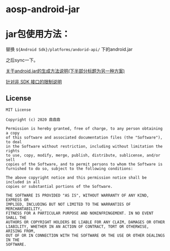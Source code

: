 # aosp-android-jar

# jar包使用方法：

替换 `${Android Sdk}/platforms/andorid-api/`  下的android.jar

之后sync一下。



[关于android.jar的生成方法说明(下半部分标题为另一种方案)](https://blog.csdn.net/qq_26413249/article/details/78934458)

[针对非 SDK 接口的限制说明](https://developer.android.google.cn/distribute/best-practices/develop/restrictions-non-sdk-interfaces?authuser=0)


## License
```text
MIT License

Copyright (c) 2020 鼎鼎鼎

Permission is hereby granted, free of charge, to any person obtaining a copy
of this software and associated documentation files (the "Software"), to deal
in the Software without restriction, including without limitation the rights
to use, copy, modify, merge, publish, distribute, sublicense, and/or sell
copies of the Software, and to permit persons to whom the Software is
furnished to do so, subject to the following conditions:

The above copyright notice and this permission notice shall be included in all
copies or substantial portions of the Software.

THE SOFTWARE IS PROVIDED "AS IS", WITHOUT WARRANTY OF ANY KIND, EXPRESS OR
IMPLIED, INCLUDING BUT NOT LIMITED TO THE WARRANTIES OF MERCHANTABILITY,
FITNESS FOR A PARTICULAR PURPOSE AND NONINFRINGEMENT. IN NO EVENT SHALL THE
AUTHORS OR COPYRIGHT HOLDERS BE LIABLE FOR ANY CLAIM, DAMAGES OR OTHER
LIABILITY, WHETHER IN AN ACTION OF CONTRACT, TORT OR OTHERWISE, ARISING FROM,
OUT OF OR IN CONNECTION WITH THE SOFTWARE OR THE USE OR OTHER DEALINGS IN THE
SOFTWARE.


```
